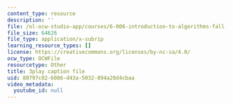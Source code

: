 ```yaml
---
content_type: resource
description: ''
file: /ol-ocw-studio-app/courses/6-006-introduction-to-algorithms-fall-2011/80797c026086d43a5032894a20d4cbaa_hkAONP0aC9w.srt
file_size: 64626
file_type: application/x-subrip
learning_resource_types: []
license: https://creativecommons.org/licenses/by-nc-sa/4.0/
ocw_type: OCWFile
resourcetype: Other
title: 3play caption file
uid: 80797c02-6086-d43a-5032-894a20d4cbaa
video_metadata:
  youtube_id: null
---
```

